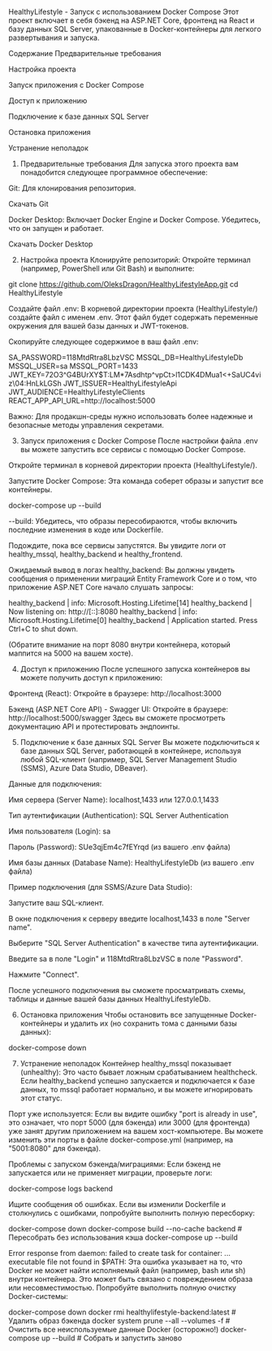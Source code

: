 HealthyLifestyle - Запуск с использованием Docker Compose
Этот проект включает в себя бэкенд на ASP.NET Core, фронтенд на React и базу данных SQL Server, упакованные в Docker-контейнеры для легкого развертывания и запуска.

Содержание
Предварительные требования

Настройка проекта

Запуск приложения с Docker Compose

Доступ к приложению

Подключение к базе данных SQL Server

Остановка приложения

Устранение неполадок

1. Предварительные требования
   Для запуска этого проекта вам понадобится следующее программное обеспечение:

Git: Для клонирования репозитория.

Скачать Git

Docker Desktop: Включает Docker Engine и Docker Compose. Убедитесь, что он запущен и работает.

Скачать Docker Desktop

2. Настройка проекта
   Клонируйте репозиторий:
   Откройте терминал (например, PowerShell или Git Bash) и выполните:

git clone https://github.com/OleksDragon/HealthyLifestyleApp.git
cd HealthyLifestyle

Создайте файл .env:
В корневой директории проекта (HealthyLifestyle/) создайте файл с именем .env. Этот файл будет содержать переменные окружения для вашей базы данных и JWT-токенов.

Скопируйте следующее содержимое в ваш файл .env:

SA_PASSWORD=118MtdRtra8LbzVSC
MSSQL_DB=HealthyLifestyleDb
MSSQL_USER=sa
MSSQL_PORT=1433
JWT_KEY=72O3^G4BUrXY$T:LM\*7Asdhtp^vpCt>l1CDK4DMua1<+SaUC4viz\04:HnLkLGSh
JWT_ISSUER=HealthyLifestyleApi
JWT_AUDIENCE=HealthyLifestyleClients
REACT_APP_API_URL=http://localhost:5000

Важно: Для продакшн-среды нужно использовать более надежные и безопасные методы управления секретами.

3. Запуск приложения с Docker Compose
   После настройки файла .env вы можете запустить все сервисы с помощью Docker Compose.

Откройте терминал в корневой директории проекта (HealthyLifestyle/).

Запустите Docker Compose:
Эта команда соберет образы и запустит все контейнеры.

docker-compose up --build

--build: Убедитесь, что образы пересобираются, чтобы включить последние изменения в коде или Dockerfile.

Подождите, пока все сервисы запустятся. Вы увидите логи от healthy_mssql, healthy_backend и healthy_frontend.

Ожидаемый вывод в логах healthy_backend:
Вы должны увидеть сообщения о применении миграций Entity Framework Core и о том, что приложение ASP.NET Core начало слушать запросы:

healthy_backend | info: Microsoft.Hosting.Lifetime[14]
healthy_backend | Now listening on: http://[::]:8080
healthy_backend | info: Microsoft.Hosting.Lifetime[0]
healthy_backend | Application started. Press Ctrl+C to shut down.

(Обратите внимание на порт 8080 внутри контейнера, который маппится на 5000 на вашем хосте).

4. Доступ к приложению
   После успешного запуска контейнеров вы можете получить доступ к приложению:

Фронтенд (React):
Откройте в браузере: http://localhost:3000

Бэкенд (ASP.NET Core API) - Swagger UI:
Откройте в браузере: http://localhost:5000/swagger
Здесь вы сможете просмотреть документацию API и протестировать эндпоинты.

5. Подключение к базе данных SQL Server
   Вы можете подключиться к базе данных SQL Server, работающей в контейнере, используя любой SQL-клиент (например, SQL Server Management Studio (SSMS), Azure Data Studio, DBeaver).

Данные для подключения:

Имя сервера (Server Name): localhost,1433 или 127.0.0.1,1433

Тип аутентификации (Authentication): SQL Server Authentication

Имя пользователя (Login): sa

Пароль (Password): SUe3qjEm4c7fEYrqd (из вашего .env файла)

Имя базы данных (Database Name): HealthyLifestyleDb (из вашего .env файла)

Пример подключения (для SSMS/Azure Data Studio):

Запустите ваш SQL-клиент.

В окне подключения к серверу введите localhost,1433 в поле "Server name".

Выберите "SQL Server Authentication" в качестве типа аутентификации.

Введите sa в поле "Login" и 118MtdRtra8LbzVSC в поле "Password".

Нажмите "Connect".

После успешного подключения вы сможете просматривать схемы, таблицы и данные вашей базы данных HealthyLifestyleDb.

6. Остановка приложения
   Чтобы остановить все запущенные Docker-контейнеры и удалить их (но сохранить тома с данными базы данных):

docker-compose down

7. Устранение неполадок
   Контейнер healthy_mssql показывает (unhealthy):
   Это часто бывает ложным срабатыванием healthcheck. Если healthy_backend успешно запускается и подключается к базе данных, то mssql работает нормально, и вы можете игнорировать этот статус.

Порт уже используется:
Если вы видите ошибку "port is already in use", это означает, что порт 5000 (для бэкенда) или 3000 (для фронтенда) уже занят другим приложением на вашем хост-компьютере. Вы можете изменить эти порты в файле docker-compose.yml (например, на "5001:8080" для бэкенда).

Проблемы с запуском бэкенда/миграциями:
Если бэкенд не запускается или не применяет миграции, проверьте логи:

docker-compose logs backend

Ищите сообщения об ошибках. Если вы изменили Dockerfile и столкнулись с ошибками, попробуйте выполнить полную пересборку:

docker-compose down
docker-compose build --no-cache backend # Пересобрать без использования кэша
docker-compose up --build

Error response from daemon: failed to create task for container: ... executable file not found in $PATH:
Эта ошибка указывает на то, что Docker не может найти исполняемый файл (например, bash или sh) внутри контейнера. Это может быть связано с повреждением образа или несовместимостью. Попробуйте выполнить полную очистку Docker-системы:

docker-compose down
docker rmi healthylifestyle-backend:latest # Удалить образ бэкенда
docker system prune --all --volumes -f # Очистить все неиспользуемые данные Docker (осторожно!)
docker-compose up --build # Собрать и запустить заново
